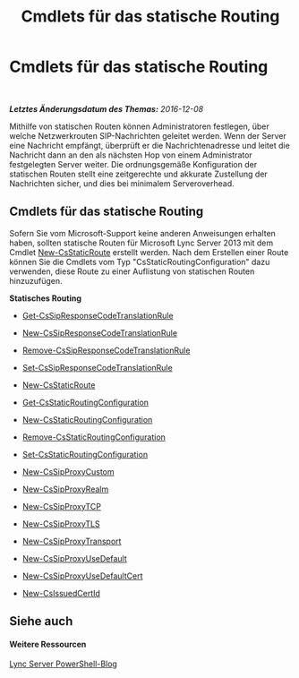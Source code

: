 ﻿---
title: Cmdlets für das statische Routing
TOCTitle: Cmdlets für das statische Routing
ms:assetid: 71d5e0cd-8412-4383-818a-95b851a4da4b
ms:mtpsurl: https://technet.microsoft.com/de-de/library/Gg416492(v=OCS.15)
ms:contentKeyID: 49294376
ms.date: 12/10/2016
mtps_version: v=OCS.15
ms.translationtype: HT
---

# Cmdlets für das statische Routing

 

_**Letztes Änderungsdatum des Themas:** 2016-12-08_

Mithilfe von statischen Routen können Administratoren festlegen, über welche Netzwerkrouten SIP-Nachrichten geleitet werden. Wenn der Server eine Nachricht empfängt, überprüft er die Nachrichtenadresse und leitet die Nachricht dann an den als nächsten Hop von einem Administrator festgelegten Server weiter. Die ordnungsgemäße Konfiguration der statischen Routen stellt eine zeitgerechte und akkurate Zustellung der Nachrichten sicher, und dies bei minimalem Serveroverhead.

## Cmdlets für das statische Routing

Sofern Sie vom Microsoft-Support keine anderen Anweisungen erhalten haben, sollten statische Routen für Microsoft Lync Server 2013 mit dem Cmdlet [New-CsStaticRoute](new-csstaticroute.md) erstellt werden. Nach dem Erstellen einer Route können Sie die Cmdlets vom Typ "CsStaticRoutingConfiguration" dazu verwenden, diese Route zu einer Auflistung von statischen Routen hinzuzufügen.

**Statisches Routing**

  -   
    [Get-CsSipResponseCodeTranslationRule](get-cssipresponsecodetranslationrule.md)

  -   
    [New-CsSipResponseCodeTranslationRule](new-cssipresponsecodetranslationrule.md)

  -   
    [Remove-CsSipResponseCodeTranslationRule](remove-cssipresponsecodetranslationrule.md)

  -   
    [Set-CsSipResponseCodeTranslationRule](set-cssipresponsecodetranslationrule.md)

  -   
    [New-CsStaticRoute](new-csstaticroute.md)

  -   
    [Get-CsStaticRoutingConfiguration](get-csstaticroutingconfiguration.md)

  -   
    [New-CsStaticRoutingConfiguration](new-csstaticroutingconfiguration.md)

  -   
    [Remove-CsStaticRoutingConfiguration](remove-csstaticroutingconfiguration.md)

  -   
    [Set-CsStaticRoutingConfiguration](set-csstaticroutingconfiguration.md)

  -   
    [New-CsSipProxyCustom](new-cssipproxycustom.md)

  -   
    [New-CsSipProxyRealm](new-cssipproxyrealm.md)

  -   
    [New-CsSipProxyTCP](new-cssipproxytcp.md)

  -   
    [New-CsSipProxyTLS](new-cssipproxytls.md)

  -   
    [New-CsSipProxyTransport](new-cssipproxytransport.md)

  -   
    [New-CsSipProxyUseDefault](new-cssipproxyusedefault.md)

  -   
    [New-CsSipProxyUseDefaultCert](new-cssipproxyusedefaultcert.md)

  -   
    [New-CsIssuedCertId](new-csissuedcertid.md)

## Siehe auch

#### Weitere Ressourcen

[Lync Server PowerShell-Blog](http://go.microsoft.com/fwlink/?linkid=203150%26clcid=0x407)

